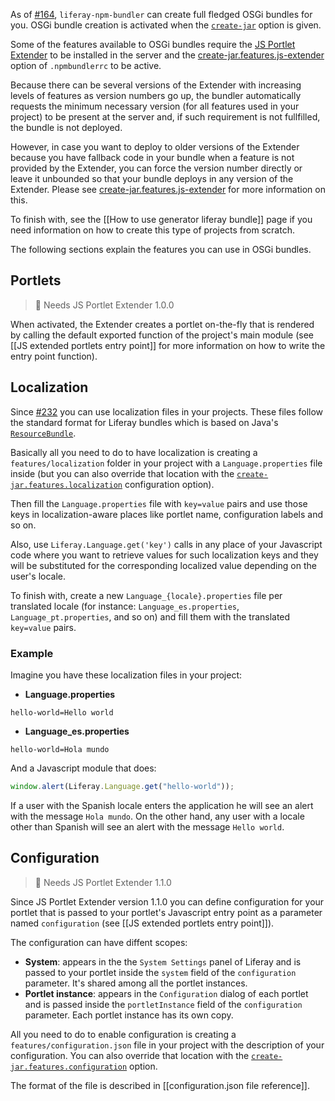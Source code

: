 As of [#164](https://github.com/liferay/liferay-npm-build-tools/issues/164), `liferay-npm-bundler` can create full fledged OSGi bundles for you. OSGi bundle creation is activated when the [`create-jar`](.npmbundlerrc-file-reference#create-jar) option is given.

Some of the features available to OSGi bundles require the [JS Portlet Extender](https://web.liferay.com/marketplace/-/mp/application/115542926) to be installed in the server and the [create-jar.features.js-extender](.npmbundlerrc-file-reference#create-jarfeaturesjs-extender) option of `.npmbundlerrc` to be active.

Because there can be several versions of the Extender with increasing levels of features as version numbers go up, the bundler automatically requests the minimum necessary version (for all features used in your project) to be present at the server and, if such requirement is not fullfilled, the bundle is not deployed.

However, in case you want to deploy to older versions of the Extender because you have fallback code in your bundle when a feature is not provided by the Extender, you can force the version number directly or leave it unbounded so that your bundle deploys in any version of the Extender. Please see [create-jar.features.js-extender](.npmbundlerrc-file-reference#create-jarfeaturesjs-extender) for more information on this.

To finish with, see the [[How to use generator liferay bundle]] page if you need information on how to create this type of projects from scratch.

The following sections explain the features you can use in OSGi bundles.

## Portlets

> 👀 Needs JS Portlet Extender 1.0.0

When activated, the Extender creates a portlet on-the-fly that is rendered by calling the default exported function of the project's main module (see [[JS extended portlets entry point]] for more information on how to write the entry point function).

## Localization

Since [#232](https://github.com/liferay/liferay-npm-build-tools/issues/232) you can use localization files in your projects. These files follow the standard format for Liferay bundles which is based on Java's [`ResourceBundle`](https://docs.oracle.com/javase/7/docs/api/java/util/ResourceBundle.html).

Basically all you need to do to have localization is creating a `features/localization` folder in your project with a `Language.properties` file inside (but you can also override that location with the [`create-jar.features.localization`](.npmbundlerrc-file-reference#create-jarfeatureslocalization) configuration option).

Then fill the `Language.properties` file with `key=value` pairs and use those keys in localization-aware places like portlet name, configuration labels and so on.

Also, use `Liferay.Language.get('key')` calls in any place of your Javascript code where you want to retrieve values for such localization keys and they will be substituted for the corresponding localized value depending on the user's locale.

To finish with, create a new `Language_{locale}.properties` file per translated locale (for instance: `Language_es.properties`, `Language_pt.properties`, and so on) and fill them with the translated `key=value` pairs.

### Example

Imagine you have these localization files in your project:

- **Language.properties**

```properties
hello-world=Hello world
```

- **Language_es.properties**

```properties
hello-world=Hola mundo
```

And a Javascript module that does:

```javascript
window.alert(Liferay.Language.get("hello-world"));
```

If a user with the Spanish locale enters the application he will see an alert with the message `Hola mundo`. On the other hand, any user with a locale other than Spanish will see an alert with the message `Hello world`.

## Configuration

> 👀 Needs JS Portlet Extender 1.1.0

Since JS Portlet Extender version 1.1.0 you can define configuration for your portlet that is passed to your portlet's Javascript entry point as a parameter named `configuration` (see [[JS extended portlets entry point]]).

The configuration can have diffent scopes:

- **System**: appears in the the `System Settings` panel of Liferay and is passed to your portlet inside the `system` field of the `configuration` parameter. It's shared among all the portlet instances.
- **Portlet instance**: appears in the `Configuration` dialog of each portlet and is passed inside the `portletInstance` field of the `configuration` parameter. Each portlet instance has its own copy.

All you need to do to enable configuration is creating a `features/configuration.json` file in your project with the description of your configuration. You can also override that location with the [`create-jar.features.configuration`](.npmbundlerrc-file-reference#create-jarfeaturesconfiguration) option.

The format of the file is described in [[configuration.json file reference]].
